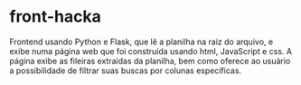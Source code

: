 # front-hacka

Frontend usando Python e Flask, que lê a planilha na raiz do arquivo, e exibe numa página web que foi construída usando html, JavaScript e css.
A página exibe as fileiras extraídas da planilha, bem como oferece ao usuário a possibilidade de filtrar suas buscas por colunas específicas.
